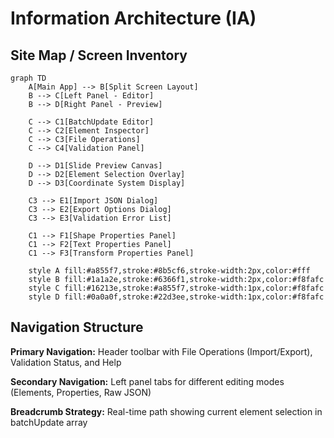 # Information Architecture (IA)

## Site Map / Screen Inventory

```mermaid
graph TD
    A[Main App] --> B[Split Screen Layout]
    B --> C[Left Panel - Editor]
    B --> D[Right Panel - Preview]
    
    C --> C1[BatchUpdate Editor]
    C --> C2[Element Inspector]
    C --> C3[File Operations]
    C --> C4[Validation Panel]
    
    D --> D1[Slide Preview Canvas]
    D --> D2[Element Selection Overlay]
    D --> D3[Coordinate System Display]
    
    C3 --> E1[Import JSON Dialog]
    C3 --> E2[Export Options Dialog]
    C3 --> E3[Validation Error List]
    
    C1 --> F1[Shape Properties Panel]
    C1 --> F2[Text Properties Panel]
    C1 --> F3[Transform Properties Panel]
    
    style A fill:#a855f7,stroke:#8b5cf6,stroke-width:2px,color:#fff
    style B fill:#1a1a2e,stroke:#6366f1,stroke-width:2px,color:#f8fafc
    style C fill:#16213e,stroke:#a855f7,stroke-width:1px,color:#f8fafc
    style D fill:#0a0a0f,stroke:#22d3ee,stroke-width:1px,color:#f8fafc
```

## Navigation Structure

**Primary Navigation:** Header toolbar with File Operations (Import/Export), Validation Status, and Help

**Secondary Navigation:** Left panel tabs for different editing modes (Elements, Properties, Raw JSON)

**Breadcrumb Strategy:** Real-time path showing current element selection in batchUpdate array
